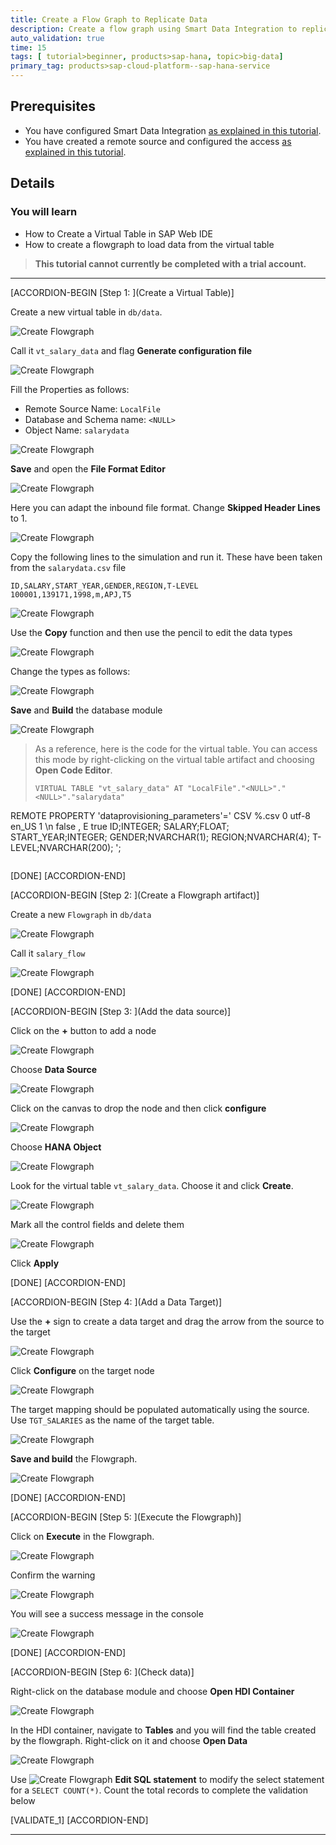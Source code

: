 ```yaml
---
title: Create a Flow Graph to Replicate Data
description: Create a flow graph using Smart Data Integration to replicate data into the SAP HANA Service.
auto_validation: true
time: 15
tags: [ tutorial>beginner, products>sap-hana, topic>big-data]
primary_tag: products>sap-cloud-platform--sap-hana-service
---
```


## Prerequisites
 - You have configured Smart Data Integration [as explained in this tutorial](https://developers.sap.com/tutorials/haas-dm-connect-sdi.html).
 - You have created a remote source and configured the access [as explained in this tutorial](https://developers.sap.com/tutorials/haas-dm-access-cross-container-schema.html).

## Details
### You will learn
  - How to Create a Virtual Table in SAP Web IDE
  - How to create a flowgraph to load data from the virtual table

>**This tutorial cannot currently be completed with a trial account.**

---

[ACCORDION-BEGIN [Step 1: ](Create a Virtual Table)]

Create a new virtual table in `db/data`.

![Create Flowgraph](7.png)

Call it `vt_salary_data` and flag **Generate configuration file**

![Create Flowgraph](9.png)

Fill the Properties as follows:

  - Remote Source Name: `LocalFile`
  - Database and Schema name: `<NULL>`
  - Object Name: `salarydata`

![Create Flowgraph](10.png)

**Save** and open the **File Format Editor**

![Create Flowgraph](11.png)

Here you can adapt the inbound file format. Change  **Skipped Header Lines** to 1.

![Create Flowgraph](12.png)

Copy the following lines to the simulation and run it. These have been taken from the `salarydata.csv` file

```text
ID,SALARY,START_YEAR,GENDER,REGION,T-LEVEL
100001,139171,1998,m,APJ,T5
```

![Create Flowgraph](13.png)

Use the **Copy** function and then use the pencil to edit the data types

![Create Flowgraph](14.png)

Change the types as follows:

![Create Flowgraph](15.png)

**Save** and **Build** the database module

![Create Flowgraph](16.png)


> As a reference, here is the code for the virtual table. You can access this mode by right-clicking on the virtual table artifact and choosing **Open Code Editor**.
>
> ```text
> VIRTUAL TABLE "vt_salary_data" AT "LocalFile"."<NULL>"."<NULL>"."salarydata"
REMOTE PROPERTY 'dataprovisioning_parameters'='<?xml version="1.0"  encoding="UTF-8" standalone="yes"?>
<Parameters>
<Parameter name="FORMAT">CSV</Parameter>
<Parameter name="FORCE_FILENAME_PATTERN">%.csv</Parameter>
<Parameter name="PARTITIONS">0</Parameter>
<Parameter name="CODEPAGE">utf-8</Parameter>
<Parameter name="LOCALE">en_US</Parameter>
<Parameter name="SKIP_HEADER_LINES">1</Parameter>
<Parameter name="ROW_DELIMITER">\n</Parameter>
<Parameter name="QUOTED_TEXT_CONTAIN_ROW_DELIMITER">false</Parameter>
<Parameter name="COLUMN_DELIMITER">,</Parameter>
<Parameter name="EXPONENTIAL">E</Parameter>
<Parameter name="LENIENT">true</Parameter>
<Parameter name="COLUMN">ID;INTEGER;</Parameter>
<Parameter name="COLUMN">SALARY;FLOAT;</Parameter>
<Parameter name="COLUMN">START_YEAR;INTEGER;</Parameter>
<Parameter name="COLUMN">GENDER;NVARCHAR(1);</Parameter>
<Parameter name="COLUMN">REGION;NVARCHAR(4);</Parameter>
<Parameter name="COLUMN">T-LEVEL;NVARCHAR(200);</Parameter>
</Parameters>';
>```

[DONE]
[ACCORDION-END]



[ACCORDION-BEGIN [Step 2: ](Create a Flowgraph artifact)]

Create a new `Flowgraph` in `db/data`

![Create Flowgraph](1.png)

Call it `salary_flow`

![Create Flowgraph](2.png)

[DONE]
[ACCORDION-END]

[ACCORDION-BEGIN [Step 3: ](Add the data source)]

Click on the **+** button to add a node

![Create Flowgraph](3.png)

Choose **Data Source**  

![Create Flowgraph](4.png)

Click on the canvas to drop the node and then click **configure**

![Create Flowgraph](5.png)

Choose **HANA Object**

![Create Flowgraph](6.png)

Look for the virtual table `vt_salary_data`. Choose it and click **Create**.

![Create Flowgraph](8.png)

Mark all the control fields and delete them

![Create Flowgraph](17.png)

Click **Apply**

[DONE]
[ACCORDION-END]


[ACCORDION-BEGIN [Step 4: ](Add a Data Target)]

Use the **+** sign to create a data target and drag the arrow from  the source to the target

![Create Flowgraph](20.png)

Click **Configure** on the target node

![Create Flowgraph](19.png)

The target mapping should be populated automatically using the source. Use `TGT_SALARIES` as the name of the target table.

![Create Flowgraph](21.png)

**Save and build** the Flowgraph.

![Create Flowgraph](22.png)

[DONE]
[ACCORDION-END]

[ACCORDION-BEGIN [Step 5: ](Execute the Flowgraph)]

Click on **Execute** in the Flowgraph.

![Create Flowgraph](23.png)

Confirm the warning

![Create Flowgraph](24.png)

You will see a success message in the console

![Create Flowgraph](25.png)

[DONE]
[ACCORDION-END]

[ACCORDION-BEGIN [Step 6: ](Check data)]

Right-click on the database module and choose **Open HDI Container**

![Create Flowgraph](26.png)

In the HDI container, navigate to **Tables** and you will find the table created by the flowgraph. Right-click on it and choose **Open Data**

![Create Flowgraph](27.png)

Use ![Create Flowgraph](edit.png) **Edit SQL statement** to modify the select statement for a `SELECT COUNT(*)`. Count the total records to complete the validation below

[VALIDATE_1]
[ACCORDION-END]


---
